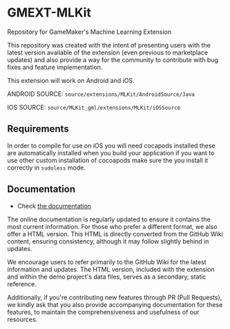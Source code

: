 # GMEXT-MLKit
Repository for GameMaker's Machine Learning Extension

This repository was created with the intent of presenting users with the latest version available of the extension (even previous to marketplace updates) and also provide a way for the community to contribute with bug fixes and feature implementation.

This extension will work on Android and iOS.

ANDROID SOURCE: `source/extensions/MLKit/AndroidSource/Java`

IOS SOURCE: `source/MLKit_gml/extensions/MLKit/iOSSource`

## Requirements

In order to compile for use on iOS you will need cocapods installed these are automatically installed when you build your application if you want to use other custom installation of cocoapods make sure the you install it correctly in `sudoless` mode.

## Documentation

* Check [the documentation](../../wiki)

The online documentation is regularly updated to ensure it contains the most current information. For those who prefer a different format, we also offer a HTML version. This HTML is directly converted from the GitHub Wiki content, ensuring consistency, although it may follow slightly behind in updates.

We encourage users to refer primarily to the GitHub Wiki for the latest information and updates. The HTML version, included with the extension and within the demo project's data files, serves as a secondary, static reference.

Additionally, if you're contributing new features through PR (Pull Requests), we kindly ask that you also provide accompanying documentation for these features, to maintain the comprehensiveness and usefulness of our resources.
